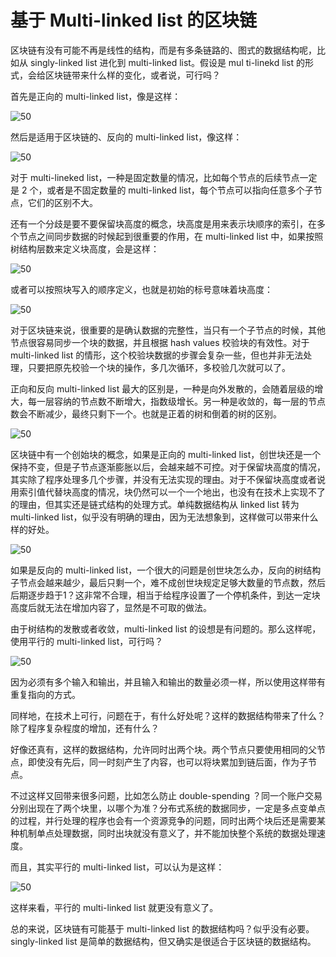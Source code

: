 # 基于 Multi-linked list 的区块链

区块链有没有可能不再是线性的结构，而是有多条链路的、图式的数据结构呢，比如从 singly-linked list 进化到 multi-linked list。假设是 mul ti-linekd list 的形式，会给区块链带来什么样的变化，或者说，可行吗？

首先是正向的 multi-linked list，像是这样：

![50](./assets/1.png)

然后是适用于区块链的、反向的 multi-linked list，像这样：

![50](./assets/2.png)

对于 multi-lineked list，一种是固定数量的情况，比如每个节点的后续节点一定是 2 个，或者是不固定数量的 multi-linked list，每个节点可以指向任意多个子节点，它们的区别不大。

还有一个分歧是要不要保留块高度的概念，块高度是用来表示块顺序的索引，在多个节点之间同步数据的时候起到很重要的作用，在 multi-linked list 中，如果按照树结构层数来定义块高度，会是这样：

![50](./assets/3.png)

或者可以按照块写入的顺序定义，也就是初始的标号意味着块高度：

![50](./assets/2.png)

对于区块链来说，很重要的是确认数据的完整性，当只有一个子节点的时候，其他节点很容易同步一个块的数据，并且根据 hash values 校验块的有效性。对于 multi-linked list 的情形，这个校验块数据的步骤会复杂一些，但也并非无法处理，只要把原先校验一个块的操作，多几次循环，多校验几次就可以了。

正向和反向 multi-linked list 最大的区别是，一种是向外发散的，会随着层级的增大，每一层容纳的节点数不断增大，指数级增长。另一种是收敛的，每一层的节点数会不断减少，最终只剩下一个。也就是正着的树和倒着的树的区别。

![50](./assets/6.png)

区块链中有一个创始块的概念，如果是正向的 multi-linked list，创世块还是一个保持不变，但是子节点逐渐膨胀以后，会越来越不可控。对于保留块高度的情况，其实除了程序处理多几个步骤，并没有无法实现的理由。对于不保留块高度或者说用索引值代替块高度的情况，块仍然可以一个一个地出，也没有在技术上实现不了的理由，但其实还是链式结构的处理方式。单纯数据结构从 linked list 转为 multi-linked list，似乎没有明确的理由，因为无法想象到，这样做可以带来什么样的好处。

![50](./assets/7.png)

如果是反向的 multi-linked list，一个很大的问题是创世块怎么办，反向的树结构子节点会越来越少，最后只剩一个，难不成创世块规定足够大数量的节点数，然后后期逐步趋于1？这非常不合理，相当于给程序设置了一个停机条件，到达一定块高度后就无法在增加内容了，显然是不可取的做法。

由于树结构的发散或者收敛，multi-linked list 的设想是有问题的。那么这样呢，使用平行的 multi-linked list，可行吗？

![50](./assets/4.png)

因为必须有多个输入和输出，并且输入和输出的数量必须一样，所以使用这样带有重复指向的方式。

同样地，在技术上可行，问题在于，有什么好处呢？这样的数据结构带来了什么？除了程序复杂程度的增加，还有什么？

好像还真有，这样的数据结构，允许同时出两个块。两个节点只要使用相同的父节点，即使没有先后，同一时刻产生了内容，也可以将块累加到链后面，作为子节点。

不过这样又回带来很多问题，比如怎么防止 double-spending ？同一个账户交易分别出现在了两个块里，以哪个为准？分布式系统的数据同步，一定是多点变单点的过程，并行处理的程序也会有一个资源竞争的问题，同时出两个块后还是需要某种机制单点处理数据，同时出块就没有意义了，并不能加快整个系统的数据处理速度。

而且，其实平行的 multi-linked list，可以认为是这样：

![50](./assets/5.png)

这样来看，平行的 multi-linked list 就更没有意义了。

总的来说，区块链有可能基于 multi-linked list 的数据结构吗？似乎没有必要。singly-linked list 是简单的数据结构，但又确实是很适合于区块链的数据结构。
